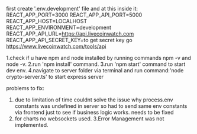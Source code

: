first create '.env.development' file and at this inside it:
REACT_APP_PORT=3000
REACT_APP_API_PORT=5000
REACT_APP_HOST=LOCALHOST
REACT_APP_ENVIRONMENT=development
REACT_APP_API_URL=https://api.livecoinwatch.com
REACT_APP_API_SECRET_KEY=to get secret key go https://www.livecoinwatch.com/tools/api




1.check if u have npm and node installed by running commands npm -v and node -v.
2.run 'npm install' command.
3.run 'npm start' command to start dev env.
4.navigate to server folder via terminal and run command:'node crypto-server.ts' to start express server



problems to fix:
1. due to limitation of time couldnt solve the issue why process.env constants was undefined in server so had to send same env constants via frontend just to see if business logic works. needs to be fixed
2. for charts no websockets used.
3.Error Management was not implemented.

